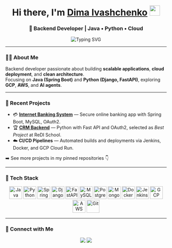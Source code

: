 <h1 align="center">Hi there, I'm <a href="https://github.com/IvashDima/" target="_blank">Dima Ivashchenko</a> 
<img src="https://github.com/blackcater/blackcater/raw/main/images/Hi.gif" height="32"/></h1>
<h3 align="center">🌱 Backend Developer | Java • Python • Cloud</h3>

<p align="center">
  <img src="https://readme-typing-svg.herokuapp.com?font=Fira+Code&weight=500&size=22&pause=1200&color=36BCF7&center=true&vCenter=true&width=480&lines=Clean+Code+Matters;Cloud+Deployment+is+Fun;Continuous+Learning+Drives+Growth" alt="Typing SVG"/>
</p>

---

### 👨‍💻 About Me  
Backend developer passionate about building **scalable applications**, **cloud deployment**, and **clean architecture**.  
Focusing on **Java (Spring Boot)** and **Python (Django, FastAPI)**, exploring **GCP**, **AWS**, and **AI agents**.

---

### 🚀 Recent Projects
- 💳 **[Internet Banking System](https://github.com/Prog-Academy-projects/JavaPro_FinalProject_InternetBanking)** — Secure online banking app with Spring Boot, MySQL, OAuth2.
- 🏆 **[CRM Backend](https://github.com/ReDI-School-projects/CRM_NoSQL)** — Python with Fast API and OAuth2, selected as *Best Project* at ReDI School.  
- ☁️ **CI/CD Pipelines** — Automated builds and deployments via Jenkins, Docker, and GCP Cloud Run.

➡️ See more projects in my pinned repositories 👇

---

### 🧰 Tech Stack  

<p align="center">
  <img src="https://cdn.jsdelivr.net/gh/devicons/devicon/icons/java/java-original.svg" width="40" height="40" alt="Java"/>
  <img src="https://cdn.jsdelivr.net/gh/devicons/devicon/icons/python/python-original.svg" width="40" height="40" alt="Python"/>
  <img src="https://cdn.jsdelivr.net/gh/devicons/devicon/icons/spring/spring-original.svg" width="40" height="40" alt="Spring Boot"/>
  <img src="https://cdn.jsdelivr.net/gh/devicons/devicon/icons/django/django-plain.svg" width="40" height="40" alt="Django"/>
  <img src="https://cdn.jsdelivr.net/gh/devicons/devicon/icons/fastapi/fastapi-original.svg" width="40" height="40" alt="FastAPI"/>
  <img src="https://cdn.jsdelivr.net/gh/devicons/devicon/icons/mysql/mysql-original.svg" width="40" height="40" alt="MySQL"/>
  <img src="https://cdn.jsdelivr.net/gh/devicons/devicon/icons/postgresql/postgresql-original.svg" width="40" height="40" alt="PostgreSQL"/>
  <img src="https://cdn.jsdelivr.net/gh/devicons/devicon/icons/mongodb/mongodb-original.svg" width="40" height="40" alt="MongoDB"/>
  <img src="https://cdn.jsdelivr.net/gh/devicons/devicon/icons/docker/docker-original.svg" width="40" height="40" alt="Docker"/>
  <img src="https://cdn.jsdelivr.net/gh/devicons/devicon/icons/jenkins/jenkins-original.svg" width="40" height="40" alt="Jenkins"/>
  <img src="https://cdn.jsdelivr.net/gh/devicons/devicon/icons/googlecloud/googlecloud-original.svg" width="40" height="40" alt="GCP"/>
  <img src="https://upload.wikimedia.org/wikipedia/commons/9/93/Amazon_Web_Services_Logo.svg" width="40" height="40" alt="AWS"/>
  <img src="https://cdn.jsdelivr.net/gh/devicons/devicon/icons/git/git-original.svg" width="40" height="40" alt="Git"/>
</p>

---

### 🤝 Connect with Me  
<p align="center">
  <a href="https://www.linkedin.com/in/dmytro-ivashchenko/"><img src="https://img.shields.io/badge/LinkedIn-0077B5?style=for-the-badge&logo=linkedin&logoColor=white"/></a>
  <a href="mailto:dmytro.ivashchenko.dev@gmail.com"><img src="https://img.shields.io/badge/Email-D14836?style=for-the-badge&logo=gmail&logoColor=white"/></a>
</p>
